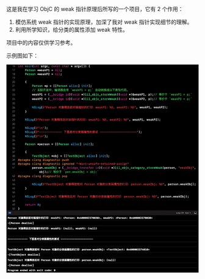这是我在学习 ObjC 的 weak 指针原理后所写的一个项目，它有 2 个作用：

1. 模仿系统 weak 指针的实现原理，加深了我对 weak 指针实现细节的理解。
2. 利用所学知识，给分类的属性添加 weak 特性。

项目中的内容仅供学习参考。

示例图如下：

![模仿weak指针示例图](Resources/WeakPointer.png)